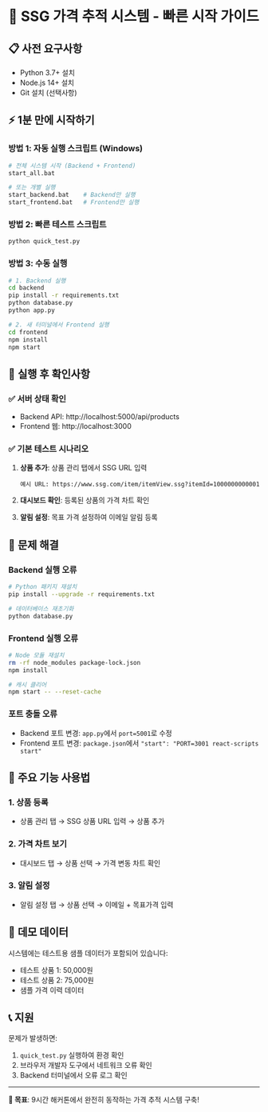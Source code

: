 # 🚀 SSG 가격 추적 시스템 - 빠른 시작 가이드

## 📋 사전 요구사항
- Python 3.7+ 설치
- Node.js 14+ 설치
- Git 설치 (선택사항)

## ⚡ 1분 만에 시작하기

### 방법 1: 자동 실행 스크립트 (Windows)
```bash
# 전체 시스템 시작 (Backend + Frontend)
start_all.bat

# 또는 개별 실행
start_backend.bat    # Backend만 실행
start_frontend.bat   # Frontend만 실행
```

### 방법 2: 빠른 테스트 스크립트
```bash
python quick_test.py
```

### 방법 3: 수동 실행
```bash
# 1. Backend 실행
cd backend
pip install -r requirements.txt
python database.py
python app.py

# 2. 새 터미널에서 Frontend 실행
cd frontend
npm install
npm start
```

## 🎯 실행 후 확인사항

### ✅ 서버 상태 확인
- Backend API: http://localhost:5000/api/products
- Frontend 웹: http://localhost:3000

### ✅ 기본 테스트 시나리오
1. **상품 추가**: 상품 관리 탭에서 SSG URL 입력
   ```
   예시 URL: https://www.ssg.com/item/itemView.ssg?itemId=1000000000001
   ```

2. **대시보드 확인**: 등록된 상품의 가격 차트 확인

3. **알림 설정**: 목표 가격 설정하여 이메일 알림 등록

## 🔧 문제 해결

### Backend 실행 오류
```bash
# Python 패키지 재설치
pip install --upgrade -r requirements.txt

# 데이터베이스 재초기화
python database.py
```

### Frontend 실행 오류
```bash
# Node 모듈 재설치
rm -rf node_modules package-lock.json
npm install

# 캐시 클리어
npm start -- --reset-cache
```

### 포트 충돌 오류
- Backend 포트 변경: `app.py`에서 `port=5001`로 수정
- Frontend 포트 변경: `package.json`에서 `"start": "PORT=3001 react-scripts start"`

## 📱 주요 기능 사용법

### 1. 상품 등록
- 상품 관리 탭 → SSG 상품 URL 입력 → 상품 추가

### 2. 가격 차트 보기
- 대시보드 탭 → 상품 선택 → 가격 변동 차트 확인

### 3. 알림 설정
- 알림 설정 탭 → 상품 선택 → 이메일 + 목표가격 입력

## 🎉 데모 데이터

시스템에는 테스트용 샘플 데이터가 포함되어 있습니다:
- 테스트 상품 1: 50,000원
- 테스트 상품 2: 75,000원
- 샘플 가격 이력 데이터

## 📞 지원

문제가 발생하면:
1. `quick_test.py` 실행하여 환경 확인
2. 브라우저 개발자 도구에서 네트워크 오류 확인
3. Backend 터미널에서 오류 로그 확인

---

**🎯 목표**: 9시간 해커톤에서 완전히 동작하는 가격 추적 시스템 구축!